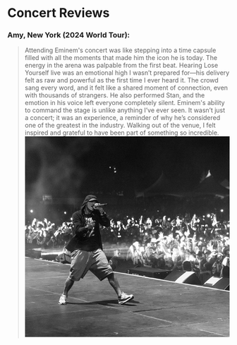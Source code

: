 # Concert Reviews
### Amy, New York (2024 World Tour):
> Attending Eminem's concert was like stepping into a time capsule filled with all the moments that made him the icon he is today. The energy in the arena was palpable from the first beat. Hearing Lose Yourself live was an emotional high I wasn’t prepared for—his delivery felt as raw and powerful as the first time I ever heard it. The crowd sang every word, and it felt like a shared moment of connection, even with thousands of strangers. He also performed Stan, and the emotion in his voice left everyone completely silent. Eminem's ability to command the stage is unlike anything I’ve ever seen. It wasn’t just a concert; it was an experience, a reminder of why he’s considered one of the greatest in the industry. Walking out of the venue, I felt inspired and grateful to have been part of something so incredible.
![photo from the concert](images/post1.jpg)